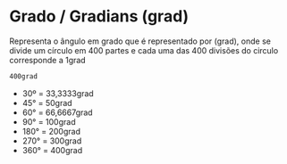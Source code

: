 # Grado / Gradians (grad)

Representa o ângulo em grado que é representado por (grad), onde se divide um círculo em 400 partes e cada uma das 400 divisões do circulo corresponde a 1grad

```css
400grad
```

* 30º = 33,3333grad
* 45° = 50grad
* 60° = 66,6667grad
* 90° = 100grad
* 180° = 200grad
* 270° = 300grad
* 360° = 400grad
